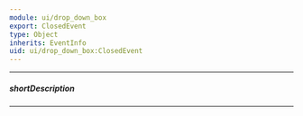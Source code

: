 ```yaml
---
module: ui/drop_down_box
export: ClosedEvent
type: Object
inherits: EventInfo
uid: ui/drop_down_box:ClosedEvent
---
```

---
##### shortDescription
<!-- Description goes here -->

---
<!-- Description goes here -->